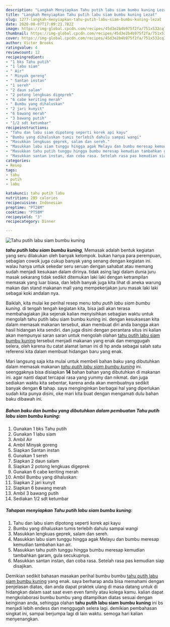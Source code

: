 ```yaml
---
description: "Langkah Menyiapkan Tahu putih labu siam bumbu kuning Lezat"
title: "Langkah Menyiapkan Tahu putih labu siam bumbu kuning Lezat"
slug: 1277-langkah-menyiapkan-tahu-putih-labu-siam-bumbu-kuning-lezat
date: 2020-08-07T17:09:21.782Z
image: https://img-global.cpcdn.com/recipes/45d3e2b4b975f2fa/751x532cq70/tahu-putih-labu-siam-bumbu-kuning-foto-resep-utama.jpg
thumbnail: https://img-global.cpcdn.com/recipes/45d3e2b4b975f2fa/751x532cq70/tahu-putih-labu-siam-bumbu-kuning-foto-resep-utama.jpg
cover: https://img-global.cpcdn.com/recipes/45d3e2b4b975f2fa/751x532cq70/tahu-putih-labu-siam-bumbu-kuning-foto-resep-utama.jpg
author: Victor Brooks
ratingvalue: 4
reviewcount: 12
recipeingredient:
- "1 bks Tahu putih"
- "1 labu siam"
- " Air"
- " Minyak goreng"
- " Santan instan"
- "1 sereh"
- "2 daun salam"
- "2 potong lengkuas digeprek"
- "6 cabe keriting merah"
- " Bumbu yang dihaluskan"
- "2 jari kunyit"
- "6 bawang merah"
- "3 bawang putih"
- "1/2 sdt ketumbar"
recipeinstructions:
- "Tahu dan labu siam dipotong seperti korek api kayu"
- "Bumbu yang dihaluskan tumis terlebih dahulu sampai wangi"
- "Masukkan lengkuas geprek, salam dan sereh."
- "Masukkan labu siam tunggu hingga agak Melayu dan bumbu meresap kemudian tambahan kan air."
- "Masukkan tahu putih tunggu hingga bumbu meresap kemudian tambahkan garam, gula secukupnya."
- "Masukkan santan instan, dan coba rasa. Setelah rasa pas kemudian siap disajikan."
categories:
- Resep
tags:
- tahu
- putih
- labu

katakunci: tahu putih labu 
nutrition: 285 calories
recipecuisine: Indonesian
preptime: "PT28M"
cooktime: "PT58M"
recipeyield: "3"
recipecategory: Dinner

---
```



![Tahu putih labu siam bumbu kuning](https://img-global.cpcdn.com/recipes/45d3e2b4b975f2fa/751x532cq70/tahu-putih-labu-siam-bumbu-kuning-foto-resep-utama.jpg)

<b><i>tahu putih labu siam bumbu kuning</i></b>, Memasak adalah bentuk kegiatan yang seru dilakukan oleh banyak kelompok. bukan hanya para perempuan, sebagian cowok juga cukup banyak yang senang dengan kegiatan ini. walau hanya untuk sekedar seru seruan dengan sahabat atau memang sudah menjadi kesukaan dalam dirinya. tidak asing lagi dalam dunia juru masak sekarang tidak sedikit ditemukan laki laki dengan ketrampilan memasak yang luar biasa, dan lebih banyak juga kita lihat di aneka warung makan dan stand makanan mall yang mempekerjakan juru masak laki laki sebagai koki andalan nya.

Baiklah, kita mulai ke perihal resep menu <i>tahu putih labu siam bumbu kuning</i>. di tengah tengah kegiatan kita, bisa jadi akan terasa membahagiakan jika sejenak kalian menyisihkan sebagian waktu untuk mengolah tahu putih labu siam bumbu kuning ini. dengan kesuksesan kita dalam memasak makanan tersebut, akan membuat diri anda bangga akan hasil hidangan kita sendiri. dan juga disini dengan perantara situs ini kalian akan mempunyai saran saran untuk mengolah olahan <u>tahu putih labu siam bumbu kuning</u> tersebut menjadi makanan yang enak dan menggugah selera, oleh karena itu catat alamat laman ini di hp anda sebagai salah satu referensi kita dalam membuat hidangan baru yang enak.




Mari langsung saja kita mulai untuk membeli bahan baku yang dibutuhkan dalam memasak makanan <u><i>tahu putih labu siam bumbu kuning</i></u> ini. seenggaknya bisa disiapkan <b>14</b> bahan bahan yang dibutuhkan di makanan ini. agar nanti dapat tercapai rasa yang yummy dan nikmat. dan juga sediakan waktu kita sebentar, karena anda akan membuatnya sedikit banyak dengan <b>6</b> tahap. saya menginginkan berbagai hal yang diperlukan sudah kita punya disini, oke mari kita buat dengan mengamati dulu bahan baku dibawah ini.

<!--inarticleads1-->

##### Bahan baku dan bumbu yang dibutuhkan dalam pembuatan Tahu putih labu siam bumbu kuning:

1. Gunakan 1 bks Tahu putih
1. Gunakan 1 labu siam
1. Ambil  Air
1. Ambil  Minyak goreng
1. Siapkan  Santan instan
1. Gunakan 1 sereh
1. Siapkan 2 daun salam
1. Siapkan 2 potong lengkuas digeprek
1. Gunakan 6 cabe keriting merah
1. Ambil  Bumbu yang dihaluskan:
1. Siapkan 2 jari kunyit
1. Siapkan 6 bawang merah
1. Ambil 3 bawang putih
1. Sediakan 1/2 sdt ketumbar




<!--inarticleads2-->

##### Tahapan menyiapkan Tahu putih labu siam bumbu kuning:

1. Tahu dan labu siam dipotong seperti korek api kayu
1. Bumbu yang dihaluskan tumis terlebih dahulu sampai wangi
1. Masukkan lengkuas geprek, salam dan sereh.
1. Masukkan labu siam tunggu hingga agak Melayu dan bumbu meresap kemudian tambahan kan air.
1. Masukkan tahu putih tunggu hingga bumbu meresap kemudian tambahkan garam, gula secukupnya.
1. Masukkan santan instan, dan coba rasa. Setelah rasa pas kemudian siap disajikan.




Demikian sedikit bahasan masakan perihal bumbu bumbu <u>tahu putih labu siam bumbu kuning</u> yang enak. saya berharap anda bisa memahami dengan penjelasan diatas, dan anda dapat praktek ulang di masa datang untuk di hidangkan dalam saat saat even even family atau kolega kamu. kalian dapat mengkolaborasi bumbu bumbu yang ditampilkan diatas sesuai dengan keinginan anda, sehingga olahan <b>tahu putih labu siam bumbu kuning</b> ini bs menjadi lebih endess dan menggugah selera lagi. demikian pembahasan singkat ini, sampai berjumpa lagi di lain waktu. semoga hari kalian menyenangkan.
